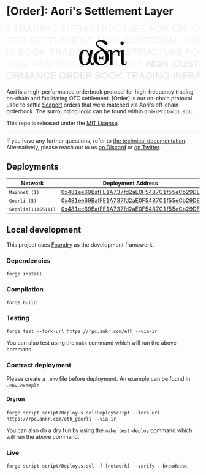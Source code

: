 # [Order]: Aori's Settlement Layer

![.](assets/aori.svg)

Aori is a high-performance orderbook protocol for high-frequency trading on-chain and facilitating OTC settlement. [Order] is our on-chain protocol used to settle [Seaport](https://docs.opensea.io/reference/seaport-overview) orders that were matched via Aori's off-chain orderbook. The surrounding logic can be found within `OrderProtocol.sol`.

This repo is released under the [MIT License](LICENSE).

---

If you have any further questions, refer to [the technical documentation](https://www.aori.io/developers). Alternatively, please reach out to us [on Discord](https://discord.gg/K37wkh2ZfR) or [on Twitter](https://twitter.com/aori_io).

## Deployments
| Network | Deployment Address |
| ------- | ------------------ |
| `Mainnet (1)` | [0x481ee69BafFE1A737fd2aE0F5487C1f55eCb29DE](https://etherscan.io/address/0x481ee69baffe1a737fd2ae0f5487c1f55ecb29de) |
| `Goerli (5)` | [0x481ee69BafFE1A737fd2aE0F5487C1f55eCb29DE](https://goerli.etherscan.io/address/0x481ee69baffe1a737fd2ae0f5487c1f55ecb29de) |
| `Sepolia(11155111)` | [0x481ee69BafFE1A737fd2aE0F5487C1f55eCb29DE](https://sepolia.etherscan.io/address/0x481ee69baffe1a737fd2ae0f5487c1f55ecb29de) |

## Local development

This project uses [Foundry](https://github.com/gakonst/foundry) as the development framework.

### Dependencies

```
forge install
```

### Compilation

```
forge build
```

### Testing

```
forge test --fork-url https://rpc.ankr.com/eth --via-ir
```

You can also test using the `make` command which will run the above command.

### Contract deployment

Please create a `.env` file before deployment. An example can be found in `.env.example`.

#### Dryrun

```
forge script script/Deploy.s.sol:DeployScript --fork-url https://rpc.ankr.com/eth_goerli --via-ir
```
You can also do a dry fun by using the `make test-deploy` command which will run the above command.

### Live

```
forge script script/Deploy.s.sol -f [network] --verify --broadcast
```